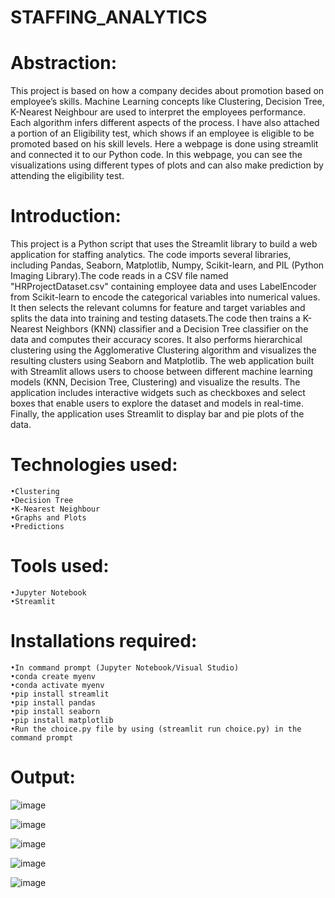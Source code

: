 # STAFFING_ANALYTICS

# Abstraction:
 This project is based on how a company decides about promotion based on employee’s skills. Machine Learning concepts like Clustering, Decision Tree, K-Nearest Neighbour are used to interpret the employees performance. Each algorithm infers different aspects of the process. I have also attached a portion of an Eligibility test, which shows if an employee is eligible to be promoted based on his skill levels.
 Here a webpage is done using streamlit and connected it to our Python code. In this webpage, you can see the visualizations using different types of plots and can also make prediction by attending the eligibility test. 
 
# Introduction:
 This project is a Python script that uses the Streamlit library to build a web application for staffing analytics. The code imports several libraries, including Pandas, Seaborn, Matplotlib, Numpy, Scikit-learn, and PIL (Python Imaging Library).The code reads in a CSV file named "HRProjectDataset.csv" containing employee data and uses LabelEncoder from Scikit-learn to encode the categorical variables into numerical values. It then selects the relevant columns for feature and target variables and splits the data into training and testing datasets.The code then trains a K-Nearest Neighbors (KNN) classifier and a Decision Tree classifier on the data and computes their accuracy scores. It also performs hierarchical clustering using the Agglomerative Clustering algorithm and visualizes the resulting clusters using Seaborn and Matplotlib.
 The web application built with Streamlit allows users to choose between different machine learning models (KNN, Decision Tree, Clustering) and visualize the results. The application includes interactive widgets such as checkboxes and select boxes that enable users to explore the dataset and models in real-time. Finally, the application uses Streamlit to display bar and pie plots of the data.

# Technologies used:
	•Clustering
	•Decision Tree
	•K-Nearest Neighbour
	•Graphs and Plots 
	•Predictions

# Tools used:
	•Jupyter Notebook
	•Streamlit

# Installations required:
	•In command prompt (Jupyter Notebook/Visual Studio)
	•conda create myenv
	•conda activate myenv 
	•pip install streamlit
	•pip install pandas
	•pip install seaborn
	•pip install matplotlib
	•Run the choice.py file by using (streamlit run choice.py) in the command prompt
  
# Output:

![image](https://user-images.githubusercontent.com/117114012/215810202-cd6e9e8c-c133-4d63-a8fe-249fcf1e64c3.png)

![image](https://user-images.githubusercontent.com/117114012/215810005-da6bc6ca-5a3d-4f43-b056-ce9d7c3ff227.png)

![image](https://user-images.githubusercontent.com/117114012/215809095-66119ae4-bbb8-476d-a29c-5712fd23ee07.png)

![image](https://user-images.githubusercontent.com/117114012/215809172-7050c5d4-5e5f-44fe-9832-c09eeba708c1.png)

![image](https://user-images.githubusercontent.com/117114012/215809214-f6520f7f-9191-4ed2-88fa-c8d487120bde.png)



